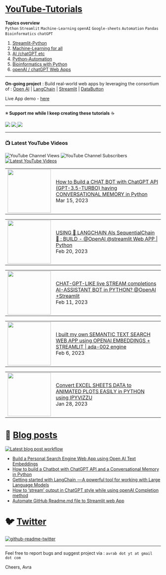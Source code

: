 # [YouTube-Tutorials](https://www.youtube.com/c/Avra_b) 

**Topics overview**  
`Python` `Streamlit` `Machine-Learning` `openAI` `Google-sheets` `Automation` `Pandas` `Bioinformatics` `chatGPT`

1. [Streamlit-Python](https://github.com/avrabyt/YouTube-Tutorials/tree/main/Streamlit-Python)
2. [Machine-Learning for all](https://github.com/avrabyt/YouTube-Tutorials/tree/main/Machine-Learning%20for%20all)
3. [AI /chatGPT etc](https://github.com/avrabyt/YouTube-Tutorials/tree/main/Machine-Learning%20for%20all)
4. [Python-Automation](https://github.com/avrabyt/YouTube-Tutorials/tree/main/Python-Automation)
5. [Bioinformatics with Python](https://github.com/avrabyt/YouTube-Tutorials/tree/main/Bioinformatics%20with%20Python)
6. [openAI / chatGPT Web Apps](https://github.com/avrabyt/Holiday-coding-session/tree/5af12fbdc474b07f70397390e5040096b92814d2)

------
**On-going project** : Build real-world web apps by leveraging the consortium of : [Open AI](https://openai.com/) |
[LangChain](https://langchain.readthedocs.io/en/latest/index.html) | 
[Streamlit](https://streamlit.io/) | 
[DataButton](https://www.databutton.io/)

Live App demo - [here](https://next.databutton.com/v/lgzxq112)

------

**⭐  Support me while I keep creating these tutorials** ☕️

<a href="https://www.buymeacoffee.com/AvraCodes" target="_blank"><img src="https://img.shields.io/badge/Buy_Me_A_Coffee-FFDD00?style=for-the-badge&logo=buy-me-a-coffee&logoColor=black" ></a>
<a href='https://ko-fi.com/avrabyt' target='_blank'><img src='https://img.shields.io/badge/Ko--fi-F16061?style=for-the-badge&logo=ko-fi&logoColor=white'> </a>
<a href='https://www.patreon.com/user?u=82100262'><img src='https://img.shields.io/badge/Patreon-F96854?style=for-the-badge&logo=patreon&logoColor=white'> </a>

-------------

### 📺 Latest YouTube Videos
![YouTube Channel Views](https://img.shields.io/youtube/channel/views/UCDMP6ATYKNXMvn2ok1gfM7Q?style=plastic)
![YouTube Channel Subscribers](https://img.shields.io/youtube/channel/subscribers/UCDMP6ATYKNXMvn2ok1gfM7Q?style=plastic)
[![Latest YouTube Videos](https://github.com/avrabyt/YouTube-Tutorials/actions/workflows/Youtube-workflow.yml/badge.svg)](https://github.com/avrabyt/YouTube-Tutorials/actions/workflows/Youtube-workflow.yml)


<!-- YOUTUBE:START --><table><tr><td><a href="https://www.youtube.com/watch?v=cHjlperESbg"><img width="140px" src="https://i.ytimg.com/vi/cHjlperESbg/mqdefault.jpg"></a></td>
<td><a href="https://www.youtube.com/watch?v=cHjlperESbg">How to Build a CHAT BOT with ChatGPT API &lpar;GPT-3.5-TURBO&rpar; having CONVERSATIONAL MEMORY in Python</a><br/>Mar 15, 2023</td></tr></table>
<table><tr><td><a href="https://www.youtube.com/watch?v=VVSiI-FFrV0"><img width="140px" src="https://i.ytimg.com/vi/VVSiI-FFrV0/mqdefault.jpg"></a></td>
<td><a href="https://www.youtube.com/watch?v=VVSiI-FFrV0">USING  🦜 LANGCHAIN AIs SequentialChain 🔗 : BUILD - @OpenAI  @streamlit Web APP | Python</a><br/>Feb 20, 2023</td></tr></table>
<table><tr><td><a href="https://www.youtube.com/watch?v=CqqELxWGUy8"><img width="140px" src="https://i.ytimg.com/vi/CqqELxWGUy8/mqdefault.jpg"></a></td>
<td><a href="https://www.youtube.com/watch?v=CqqELxWGUy8">CHAT-GPT-LIKE live STREAM completions AI-ASSISTANT BOT in PYTHON?  @OpenAI +Streamlit</a><br/>Feb 11, 2023</td></tr></table>
<table><tr><td><a href="https://www.youtube.com/watch?v=393BsKexv2A"><img width="140px" src="https://i.ytimg.com/vi/393BsKexv2A/mqdefault.jpg"></a></td>
<td><a href="https://www.youtube.com/watch?v=393BsKexv2A">I built my own SEMANTIC TEXT SEARCH WEB APP using OPENAI EMBEDDINGS + STREAMLIT |  ada-002 engine</a><br/>Feb 6, 2023</td></tr></table>
<table><tr><td><a href="https://www.youtube.com/watch?v=HEKmXqie-nA"><img width="140px" src="https://i.ytimg.com/vi/HEKmXqie-nA/mqdefault.jpg"></a></td>
<td><a href="https://www.youtube.com/watch?v=HEKmXqie-nA">Convert EXCEL SHEETS DATA to ANIMATED PLOTS EASILY in PYTHON using IPYVIZZU</a><br/>Jan 28, 2023</td></tr></table>
<!-- YOUTUBE:END -->



# 📑 [Blog posts](https://medium.com/@avra42)
[![Latest blog post workflow](https://github.com/avrabyt/YouTube-Tutorials/actions/workflows/blog-post-workflow.yml/badge.svg?branch=main)](https://github.com/avrabyt/YouTube-Tutorials/actions/workflows/blog-post-workflow.yml)

<!-- BLOG-POST-LIST:START -->
- [Build a Personal Search Engine Web App using Open AI Text Embeddings](https://medium.com/@avra42/build-a-personal-search-engine-web-app-using-open-ai-text-embeddings-d6541f32892d?source=rss-bf79cad6afa1------2)
- [How to build a Chatbot with ChatGPT API and a Conversational Memory in Python](https://medium.com/@avra42/how-to-build-a-chatbot-with-chatgpt-api-and-a-conversational-memory-in-python-8d856cda4542?source=rss-bf79cad6afa1------2)
- [Getting started with LangChain  — A powerful tool for working with Large Language Models](https://medium.com/@avra42/getting-started-with-langchain-a-powerful-tool-for-working-with-large-language-models-286419ba0842?source=rss-bf79cad6afa1------2)
- [How to ‘stream’ output in ChatGPT style while using openAI Completion method](https://medium.com/@avra42/how-to-stream-output-in-chatgpt-style-while-using-openai-completion-method-b90331c15e85?source=rss-bf79cad6afa1------2)
- [Automate GitHub Readme.md file to Streamlit web App](https://medium.com/@avra42/automate-github-readme-md-file-to-streamlit-web-app-348eead2eff8?source=rss-bf79cad6afa1------2)
<!-- BLOG-POST-LIST:END -->


# 🐦 [Twitter](https://twitter.com/home)
[![github-readme-twitter](https://github-readme-twitter.gazf.vercel.app/api?id=Avra_b&layout=wide)](https://twitter.com/Avra_b)

------
Feel free to report bugs and suggest project via : `avrab dot yt at gmail dot com`

Cheers, 
Avra
